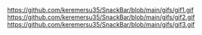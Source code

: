
https://github.com/keremersu35/SnackBar/blob/main/gifs/gif1.gif
https://github.com/keremersu35/SnackBar/blob/main/gifs/gif2.gif
https://github.com/keremersu35/SnackBar/blob/main/gifs/gif3.gif
